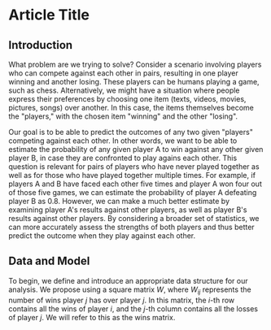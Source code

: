 # Article Title

## Introduction

What problem are we trying to solve? Consider a scenario involving players who can compete against each other in pairs, resulting in one player winning and another losing. These players can be humans playing a game, such as chess. Alternatively, we might have a situation where people express their preferences by choosing one item (texts, videos, movies, pictures, songs) over another. In this case, the items themselves become the "players," with the chosen item "winning" and the other "losing".

Our goal is to be able to predict the outcomes of any two given "players" competing against each other. In other words, we want to be able to estimate the probability of any given player A to win against any other given player B, in case they are confronted to play agains each other. This question is relevant for pairs of players who have never played together as well as for those who have played together multiple times. For example, if players A and B have faced each other five times and player A won four out of those five games, we can estimate the probability of player A defeating player B as 0.8. However, we can make a much better estimate by examining player A's results against other players, as well as player B's results against other players. By considering a broader set of statistics, we can more accurately assess the strengths of both players and thus better predict the outcome when they play against each other.

## Data and Model
To begin, we define and introduce an appropriate data structure for our analysis. We propose using a square matrix $W$, where $W_{ij}$ represents the number of wins player $j$ has over player $j$. In this matrix, the $i$-th row contains all the wins of player $i$, and the $j$-th column contains all the losses of player $j$. We will refer to this as the wins matrix.
